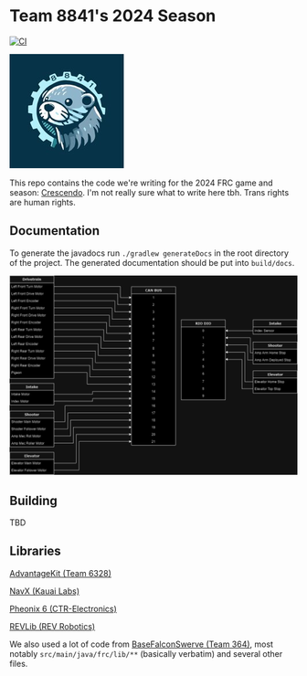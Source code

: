 # Team 8841's 2024 Season

[![CI](https://github.com/Team-8841/FRC-2024/actions/workflows/main.yml/badge.svg)](https://github.com/Team-8841/FRC-2024/actions/workflows/main.yml)

![Team logo](./team_logo.jpg)

This repo contains the code we're writing for the 2024 FRC game and season: [Crescendo](https://www.firstinspires.org/robotics/frc/game-and-season). I'm not really sure what to write here tbh. Trans rights are human rights.

## Documentation

To generate the javadocs run `./gradlew generateDocs` in the root directory of the project. The generated documentation should be put into `build/docs`.

![CAN ID MAP](./2024_canid_map.png)

## Building

TBD

## Libraries

[AdvantageKit (Team 6328)](https://github.com/Mechanical-Advantage/AdvantageKit)

[NavX (Kauai Labs)](https://pdocs.kauailabs.com/navx-mxp/software/)

[Pheonix 6 (CTR-Electronics)](https://pro.docs.ctr-electronics.com/en/latest/index.html)

[REVLib (REV Robotics)](https://www.revrobotics.com/software/)

We also used a lot of code from [BaseFalconSwerve (Team 364)](https://github.com/Team364/BaseFalconSwerve/), most notably `src/main/java/frc/lib/**` (basically verbatim) and several other files.
